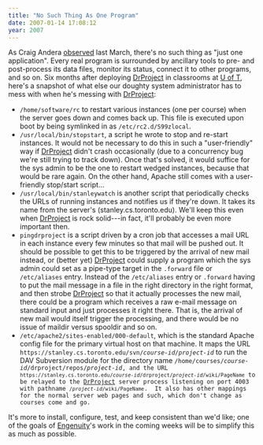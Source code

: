 ```yaml
---
title: "No Such Thing As One Program"
date: 2007-01-14 17:08:12
year: 2007
---
```

As Craig Andera <a href="http://pluralsight.com/blogs/craig/archive/2005/03/29/7102.aspx">observed</a> last March, there's no such thing as "just one application".  Every real program is surrounded by ancillary tools to pre- and post-process its data files, monitor its status, connect it to other programs, and so on.  Six months after deploying <a href="http://www.drproject.org">DrProject</a> in classrooms at <a href="http://www.utoronto.ca">U of T</a>, here's a snapshot of what else our doughty system administrator has to mess with when he's messing with <a href="http://www.drproject.org">DrProject</a>:
<ul>
	<li><code>/home/software/rc</code> to restart various instances (one per course) when the server goes down and comes back up.  This file is executed upon boot by being symlinked in as <code>/etc/rc2.d/S99zlocal</code>.</li>
	<li><code>/usr/local/bin/stopstart</code>, a script he wrote to stop and re-start instances.  It would not be necessary to do this in such a "user-friendly" way if <a href="http://www.drproject.org">DrProject</a> didn't crash occasionally (due to a concurrency bug we're still trying to track down).  Once that's solved, it would suffice for the sys admin to be the one to restart wedged instances, because that would be rare again. On the other hand, Apache still comes with a user-friendly stop/start script...</li>
	<li><code>/usr/local/bin/stanleywatch</code> is another script that periodically checks the URLs of running instances and notifies us if they're down.  It takes its name from the server's (stanley.cs.toronto.edu).  We'll keep this even when <a href="http://www.drproject.org">DrProject</a> is rock solid---in fact, it'll probably be even more important then.</li>
	<li><code>pingdrproject</code> is a script driven by a cron job that accesses a mail URL in each instance every few minutes so that mail will be pushed out.  It should be possible to get this to be triggered by the arrival of new mail instead, or (better yet) <a href="http://www.drproject.org">DrProject</a> could supply a program which the sys admin could set as a pipe-type target in the <code>.forward</code> file or <code>/etc/aliases</code> entry. Instead of the <code>/etc/aliases</code> entry or <code>.forward</code> having to put the mail message in a file in the right directory in the right format, and then strobe <a href="http://www.drproject.org">DrProject</a> so that it actually processes the new mail, there could be a program which receives a raw e-mail message on standard input and just processes it right there. That is, the arrival of new mail would itself trigger the processing, and there would be no issue of maildir versus spooldir and so on.</li>
	<li><code>/etc/apache2/sites-enabled/000-default</code>, which is the standard Apache config file for the primary virtual host on that machine.  It maps the URL <code>https://stanley.cs.toronto.edu/svn/<em>course-id</em>/<em>project-id</em></code> to run the DAV Subversion module for the directory name <code>/home/courses/<em>course-id</em>/drproject/repos/<em>project-id</em>, and the URL <code>https://stanley.cs.toronto.edu/<em>course-id</em>/drproject/<em>project-id</em>/wiki/PageName</code> to be relayed to the <a href="http://www.drproject.org">DrProject</a> server process listening on port 4003 with pathname <code>/<em>project-id</em>/wiki/PageName</code>.  It also has other mappings for the normal server web pages and such, which don't change as courses come and go.</code></li>
</ul>
It's more to install, configure, test, and keep consistent than we'd like; one of the goals of <a href="http://www.third-bit.com/blog/archives/778.html">Engenuity</a>'s work in the coming weeks will be to simplify this as much as possible.
